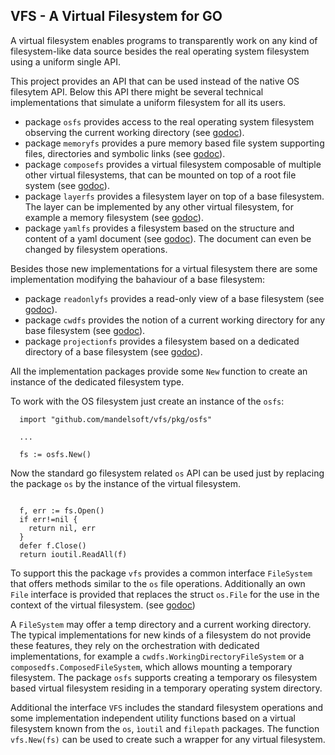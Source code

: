 ## VFS - A Virtual Filesystem for GO

A virtual filesystem enables programs to transparently work on any kind
of filesystem-like data source besides the real operating system filesystem
using a uniform single API.

This project provides an API that can be used instead of the native 
OS filesytem API. Below this API there might be several technical
implementations that simulate a uniform filesystem for all its users.

- package `osfs` provides access to the real operating system filesystem
  observing the current working directory (see [godoc](https://pkg.go.dev/github.com/mandelsoft/vfs/pkg/osfs)).
- package `memoryfs` provides a pure memory based file system supporting
  files, directories and symbolic links (see [godoc](https://pkg.go.dev/github.com/mandelsoft/vfs/pkg/memoryfs)).
- package `composefs` provides a virtual filesystem composable of
  multiple other virtual filesystems, that can be mounted on top of
  a root file system (see [godoc](https://pkg.go.dev/github.com/mandelsoft/vfs/pkg/composefs)).
- package `layerfs` provides a filesystem layer on top of a base filesystem.
  The layer can be implemented by any other virtual filesystem, for example
  a memory filesystem (see [godoc](https://pkg.go.dev/github.com/mandelsoft/vfs/pkg/layerfs)).
- package `yamlfs` provides a filesystem based on the structure and content of a
  yaml document (see [godoc](https://pkg.go.dev/github.com/mandelsoft/vfs/pkg/yamlfs)).
  The document can even be changed by filesystem operations.
  
Besides those new implementations for a virtual filesystem there are 
some implementation modifying the bahaviour of a base filesystem:

- package `readonlyfs` provides a read-only view of a base filesystem (see [godoc](https://pkg.go.dev/github.com/mandelsoft/vfs/pkg/readonlyfs)).
- package `cwdfs` provides the notion of a current working directory for
  any base filesystem (see [godoc](https://pkg.go.dev/github.com/mandelsoft/vfs/pkg/cwdfs)).
- package `projectionfs` provides a filesystem based on a dedicated directory
  of a base filesystem (see [godoc](https://pkg.go.dev/github.com/mandelsoft/vfs/pkg/projectionfs)).
  
All the implementation packages provide some `New` function to create an
instance of the dedicated filesystem type.

To work with the OS filesystem just create an instance of
the `osfs`:

```golang
  import "github.com/mandelsoft/vfs/pkg/osfs"

  ...

  fs := osfs.New()
```

Now the standard go filesystem related `os` API can be used just by replacing
the package `os` by the instance of the virtual filesystem.

```golang

  f, err := fs.Open()
  if err!=nil {
    return nil, err
  }
  defer f.Close()
  return ioutil.ReadAll(f)
```

To support this the package `vfs` provides a common interface `FileSystem` that 
offers methods similar to the `os` file operations. Additionally an own
`File` interface is provided that replaces the struct `os.File` for the use
in the context of the virtual filesystem. (see [godoc](https://pkg.go.dev/github.com/mandelsoft/vfs/pkg/vfs))

A `FileSystem` may offer a temp directory and a current working directory.
The typical implementations for new kinds of a filesystem do not provide
these features, they rely on the orchestration with dedicated implementations,
for example a `cwdfs.WorkingDirectoryFileSystem` or a
`composedfs.ComposedFileSystem`, which allows mounting a temporary filesystem.
The package `osfs` supports creating a temporary os filesystem based
virtual filesystem residing in a temporary operating system directory.

Additional the interface `VFS` includes the standard filesystem operations
and some implementation independent utility functions based on a virtual
filesystem known from the `os`, `ìoutil` and `filepath` packages.
The function `vfs.New(fs)` can be used to create such a wrapper for
any virtual filesystem.